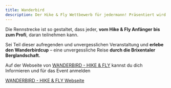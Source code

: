 ```yaml
---
title: Wanderbird
description: Der Hike & Fly Wettbewerb für jedermann! Präsentiert wird dieser aufregende Wettbewerb von Paul Guschelbauer, Red Bull und Partner.
---
```


Die Rennstrecke ist so gestaltet, dass jeder, **vom Hike & Fly Anfänger bis zum Profi**, daran teilnehmen kann.

Sei Teil dieser aufregenden und unvergesslichen Veranstaltung und **erlebe den Wanderbirdcup** – eine unvergessliche Reise **durch die Brixentaler Berglandschaft.**

Auf der Webseite von <a href="https://www.wanderbird.io/" target="_blank">WANDERBIRD - HIKE & FLY</a> kannst du dich Informieren und für das Event anmelden


<a href="https://www.wanderbird.io/" class="btn-primary" target="_blank">WANDERBIRD - HIKE & FLY Webseite</a>

<ContentImageGallery path="/media/wanderbird/gallerie/"/>
